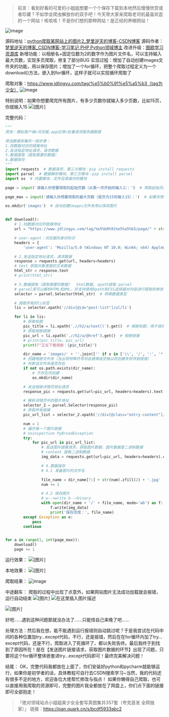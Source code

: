 > 前言：看到好看的可爱的小姐姐想要一个个保存下载到本地然后慢慢欣赏或者珍藏？不如学会爬虫解放你的双手吧！今天带大家来爬取老司机最喜欢逛的一个网站！咳咳咳！不是你们想的那种网站！是正经的养眼网站！

![image](https://user-images.githubusercontent.com/88499526/191899598-518a6fce-22f7-4f10-aec2-4c3bef7f8322.png)


源码地址：[python爬取某网站上的图片2_梦里逆天的博客-CSDN博客](https://blog.csdn.net/username666/article/details/125799723?spm=1001.2101.3001.6650.4&utm_medium=distribute.pc_relevant.none-task-blog-2~default~CTRLIST~Rate-4-125799723-blog-113725731.pc_relevant_multi_platform_whitelistv3&depth_1-utm_source=distribute.pc_relevant.none-task-blog-2~default~CTRLIST~Rate-4-125799723-blog-113725731.pc_relevant_multi_platform_whitelistv3&utm_relevant_index=6)
源码作者：[梦里逆天的博客_CSDN博客-学习笔记,PHP,Python领域博主](https://blog.csdn.net/username666)
改进升级：[图欧学习资源库](https://tuostudy.com/)
新增功能：以相册名+固定位数为2的数字作为图片文件名，可以支持输入最大页数，实现多页爬取，修复了部分BUG
实现过程：增加了自动创建images文件夹的功能，用以保存图片；增加了一个for循环，把整个爬取过程定义为一个download()方法，嵌入到for循环，这样子就可以实现循环爬取了

爬取对象：https://www.jdlingyu.com/tag/%e5%b0%91%e5%a5%b3（tag为少女）
![image](https://user-images.githubusercontent.com/88499526/191899666-dcf09aa6-9392-46b2-ac14-5da01f14a0dd.png)


特别说明：如果你想要爬完所有图片，有多少页数你就输入多少页数，比如15页，你就输入15
![\[图片\]](https://img-blog.csdnimg.cn/04cc5ea446dc4f56b3f668f5a96dd3e5.png)

完整代码：

```python
"""
爬虫：模拟客户端<浏览器,app应用>批量请求服务器数据

爬虫数据采集的一般步骤：
1.找数据对应的链接地址
2.发送指定地址请求，请求数据
3.数据提取（提取需要的数据）
4.数据保存
"""
import requests  # 数据请求，第三方模块：pip install requests
import parsel  # 数据解析模块，第三方模块：pip install parsel
import os  # 内置模块，文件目录操作的模块

page = input('请输入你想要爬取的起始页数（从第一页开始则输入1）：')  # 爬取起始页数，从第一页开始则输入1

page_max = input('请输入你想要爬取的最大页数（尾页为15则输入15）：')  # 如果你想要爬完所有图片，有多少页数你就输入多少页数

os.mkdir('images')  # 自动创建images文件夹用以保存图片


def download():
    # 1.找数据对应的链接地址
    url = "https://www.jdlingyu.com/tag/%e5%b0%91%e5%a5%b3/page/" + str(page)   # 默认tag是“少女”，你也可以选择别的tag

    # user-agent：浏览器的身份标识
    headers = {
        'user-agent': 'Mozilla/5.0 (Windows NT 10.0; Win64; x64) AppleWebKit/537.36 (KHTML, like Gecko) Chrome/103.0.0.0 Safari/537.36'}

    # 2.发送指定地址请求，请求数据
    response = requests.get(url, headers=headers)
    # text 获取对象里面的文本数据
    html_str = response.text
    # print(html_str)

    # 3.数据提取（提取需要的数据）  html数据, xpath提取 parsel
    # parsel库可以解析HTML和XML，并支持使用Xpath和CSS选择器对内容进行提取和修改，同时融合了正则表达式的提取功能
    selector = parsel.Selector(html_str)  # 转换数据类型

    # 提取所有的li标签
    lis = selector.xpath('//div[@id="post-list"]/ul/li')

    for li in lis:
        # 获取标题
        pic_title = li.xpath('.//h2/a/text()').get()  # 相册标题，用于保存相册的文件夹名
        # 获取相册链接
        pic_url = li.xpath('.//h2/a/@href').get()  # 相册链接
        # print(pic_title, pic_url)
        print(f"正在下载相册：{pic_title}")

        dir_name = 'images/' + ''.join(['' if x in ['\\', '/', ':', '*', '?', '"', '<', '>', '|'] else x for x in pic_title])
        # 创建相册文件夹（当出现特殊符号将会替换成空格以防创建失败导致报错）
        # 判断该文件夹是否存在
        if not os.path.exists(dir_name):
            # 不存在则创建
            os.mkdir(dir_name)

        # 发送相册详情页地址请求
        response_pic = requests.get(url=pic_url, headers=headers).text  # 详情页数据

        # 解析详情页中的图片地址
        selector_2 = parsel.Selector(response_pic)
        # 获取所有链接
        pic_url_list = selector_2.xpath('//div[@class="entry-content"]//img/@src').getall()  # 所有图片链接

        num = 1
        # 遍历每一个图片链接
        # noinspection PyBroadException
        try:
            for pic_url in pic_url_list:
                # 发送图片链接请求，获取图片数据，图片数据是二进制数据
                # content 提取二进制数据
                img_data = requests.get(url=pic_url, headers=headers).content

                # 4.数据保存
                # 4.1 准备图片的文件名

                file_name = dir_name[7:] + str(num).zfill(2) + '.jpg'  # 以相册名+固定位数为2的数字作为文件名
                num += 1

                # 4.2 保存图片
                # w-->write b-->binary
                with open(dir_name + '/' + file_name, mode='wb') as f:
                    f.write(img_data)
                    print('保存完成：', file_name)
        except Exception as e:
            pass
        continue


for a in range(1, int(page_max)):
    download()
    page += 1
```

运行效果：
![\[图片\]](https://img-blog.csdnimg.cn/360dacc8251248c6b430b95e9f895b3a.png)


本地效果：
![\[图片\]](https://img-blog.csdnimg.cn/e59bae2c7212447eabfa2c439f3c586d.png)

爬取结果：
![image](https://user-images.githubusercontent.com/88499526/191899755-0205b0b3-0da7-49a9-b414-59b4a3a5e350.png)


中途翻车：
爬取的过程中出现了点意外，如果网站图片无法成功加载就会报错，运行自动结束
![\[图片\]](https://img-blog.csdnimg.cn/39f0b80317f94e58b65c14452e4753ed.png)
![在这里插入图片描述](https://img-blog.csdnimg.cn/06931d16b0314bdba2b6d617d7906eb6.png)

![\[图片\]](https://img-blog.csdnimg.cn/4f1897c173934b01a45413962f7a22ad.png)

好吧……遇到这种问题那就没办法了……只能怪自己来晚了吧……


处理方法：然后我在想，能不能遇到运行报错则自动跳过呢？于是我尝试在代码中间的各种位置加try…except代码，不行，还是报错，然后在在for循环内加了try…except代码，还是不行，爬取进入了死循环了，都以失败告终。最后我终于到找到了原因所在！是在【发送图片链接请求，获取图片数据的环节】出现了问题，只要将这个for循环整体嵌套进try…except代码即可！最终完美解决问题！

结尾：
OK，完整代码我都放在上面了，你们安装好python和pycharm就能够运行，如果你是初学者的话，具体教程可自行去CSDN搜索学习~当然，我的代码还有很多不足的地方，欢迎各位大佬帮忙修改与指点！
如果你懒得自己爬取，也可以直接用我爬取的资源即可，完整的图片我全都放在了网盘上，你们点下面的链接即可全部抱走！

> 「绝对领域站点小姐姐美少女全套写真图集共357套（夸克首发 全网独家）」
链接：https://pan.quark.cn/s/bcdf5933abc2
